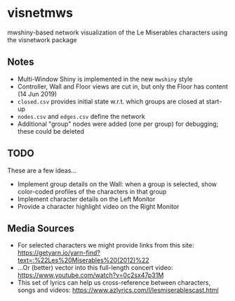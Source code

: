 # visnetmws
mwshiny-based network visualization of the Le Miserables characters using the visnetwork package

## Notes

* Multi-Window Shiny is implemented in the new `mwshiny` style
* Controller, Wall and Floor views are cut in, but only the Floor has content (14 Jun 2019)
* `closed.csv` provides initial state w.r.t. which groups are closed at start-up
* `nodes.csv` and `edges.csv` define the network
* Additional "group" nodes were added (one per group) for debugging; these could be deleted

## TODO
These are a few ideas...

* Implement group details on the Wall: when a group is selected, show color-coded profiles of the characters in that group
* Implement character details on the Left Monitor
* Provide a character highlight video on the Right Monitor

## Media Sources

* For selected characters we might provide links from this site: 
https://getyarn.io/yarn-find?text=:%22Les%20Miserables%20(2012)%22 
* ...Or (better) vector into this full-length concert video:
https://www.youtube.com/watch?v=0c2sx47p31M
* This set of lyrics can help us cross-reference between characters, songs and videos:
https://www.azlyrics.com/l/lesmiserablescast.html

